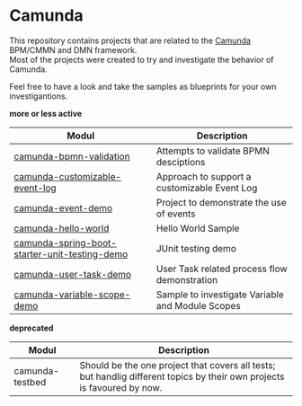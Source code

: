 # Camunda

This repository contains projects that are related to the [Camunda](https://camunda.org/) BPM/CMMN and DMN framework.  
Most of the projects were created to try and investigate the behavior of Camunda.

Feel free to have a look and take the samples as blueprints for your own investigantions.

**more or less active**

|Modul                           |Description                                      |
|--------------------------------|-------------------------------------------------|
|[camunda-bpmn-validation](camunda-bpmn-validation)|Attempts to validate BPMN desciptions            |
|[camunda-customizable-event-log](camunda-customizable-event-log])|Approach to support a customizable Event Log|
|[camunda-event-demo](camunda-event-demo)|Project to demonstrate the use of events|
|[camunda-hello-world](camunda-hello-world)|Hello World Sample|
|[camunda-spring-boot-starter-unit-testing-demo](camunda-spring-boot-starter-unit-testing-demo)|JUnit testing demo|
|[camunda-user-task-demo](camunda-user-task-demo)|User Task related process flow demonstration|
|[camunda-variable-scope-demo](camunda-variable-scope-demo)|Sample to investigate Variable and Module Scopes|

**deprecated**

|Modul                           |Description                                |
|--------------------------------|-------------------------------------------|
|camunda-testbed                 |Should be the one project that covers all tests; but handlig different topics by their own projects is favoured by now.|
